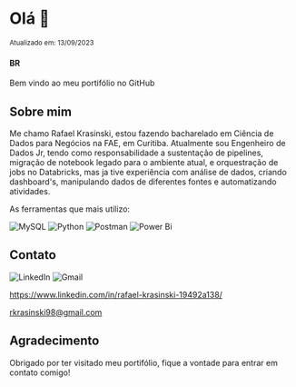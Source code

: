 # Olá 👋
<sub>Atualizado em: 13/09/2023</sub>
#### BR

Bem vindo ao meu portifólio no GitHub




## Sobre mim 

Me chamo Rafael Krasinski, estou fazendo bacharelado em Ciência de Dados para Negócios na FAE, em Curitiba.
Atualmente sou Engenheiro de Dados Jr, tendo como responsabilidade a sustentação de pipelines, migração de notebook legado para o ambiente atual, e orquestração de jobs no Databricks, mas ja tive experiência com análise de dados, criando dashboard's, manipulando dados de diferentes fontes e automatizando atividades.

As ferramentas que mais utilizo:

![MySQL](https://img.shields.io/badge/mysql-%2300f.svg?style=for-the-badge&logo=mysql&logoColor=white)
![Python](https://img.shields.io/badge/python-3670A0?style=for-the-badge&logo=python&logoColor=ffdd54)
![Postman](https://img.shields.io/badge/Postman-FF6C37?style=for-the-badge&logo=postman&logoColor=white)
![Power Bi](https://img.shields.io/badge/power_bi-F2C811?style=for-the-badge&logo=powerbi&logoColor=black)

## Contato

![LinkedIn](https://img.shields.io/badge/linkedin-%230077B5.svg?style=for-the-badge&logo=linkedin&logoColor=white)
![Gmail](https://img.shields.io/badge/Gmail-D14836?style=for-the-badge&logo=gmail&logoColor=white)

https://www.linkedin.com/in/rafael-krasinski-19492a138/



rkrasinski98@gmail.com

## Agradecimento

Obrigado por ter visitado meu portifólio, fique a vontade para entrar em contato comigo!
